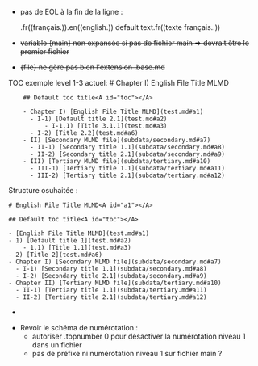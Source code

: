 * pas de EOL à la fin de la ligne :

    .fr((français.)).en((english.))
    default text.fr((texte français..))

* ~~variable {main} non expansée si pas de fichier main => devrait être le premier fichier~~

* ~~{file} ne gère pas bien l'extension .base.md~~

TOC exemple level 1-3 actuel:
        # Chapter I) English File Title MLMD<A id="a1"></A>

        ## Default toc title<A id="toc"></A>

        - Chapter I) [English File Title MLMD](test.md#a1)
          - I-1) [Default title 2.1](test.md#a2)
              - I-1.1) [Title 3.1.1](test.md#a3)
          - I-2) [Title 2.2](test.md#a6)
        - II) [Secondary MLMD file](subdata/secondary.md#a7)
          - II-1) [Secondary title 1.1](subdata/secondary.md#a8)
          - II-2) [Secondary title 2.1](subdata/secondary.md#a9)
        - III) [Tertiary MLMD file](subdata/tertiary.md#a10)
          - III-1) [Tertiary title 1.1](subdata/tertiary.md#a11)
          - III-2) [Tertiary title 2.1](subdata/tertiary.md#a12)

Structure osuhaitée :

    # English File Title MLMD<A id="a1"></A>

    ## Default toc title<A id="toc"></A>

    - [English File Title MLMD](test.md#a1)
    - 1) [Default title 1](test.md#a2)
        - 1.1) [Title 1.1](test.md#a3)
    - 2) [Title 2](test.md#a6)
    - Chapter I) [Secondary MLMD file](subdata/secondary.md#a7)
      - I-1) [Secondary title 1.1](subdata/secondary.md#a8)
      - I-2) [Secondary title 2.1](subdata/secondary.md#a9)
    - Chapter II) [Tertiary MLMD file](subdata/tertiary.md#a10)
      - II-1) [Tertiary title 1.1](subdata/tertiary.md#a11)
      - II-2) [Tertiary title 2.1](subdata/tertiary.md#a12)
  - 
* Revoir le schéma de numérotation :
  * autoriser .topnumber 0 pour désactiver la numérotation niveau 1 dans un fichier
  * pas de préfixe ni numérotation niveau 1 sur fichier main ?
